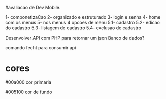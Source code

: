
#avaliacao de Dev Mobile.

1- componetizaCao
2- organizado e estruturado
3- login e senha 
4- home com os menus 
5- nos menus 4 opcoes de menu
5.1- cadastro
5.2- edicao do cadastro
5.3- listagem de cadastro
5.4- exclusao de cadastro


Desenvolver API com PHP para retornar um json
Banco de dados? 

comando fecht para consumir api

# cores

#00a000 cor primaria

#005100 cor de fundo 




